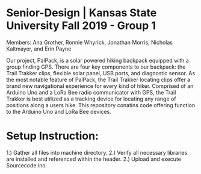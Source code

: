 # Senior-Design | Kansas State University Fall 2019 - Group 1
Members: Ana Grother, Ronnie Whyrick, Jonathan Morris, Nicholas Kaltmayer, and Erin Payne

Our project, PalPack, is a solar powered hiking backpack equipped with a group finding GPS. There are four key components to our backpack: the Trail Trakker clips, flexible solar panel, USB ports, and diagnostic sensor. As the most notable feature of PalPack, the Trail Trakker locating clips offer a brand new navigational experience for every kind of hiker. Comprised of an Arduino Uno and a LoRa Bee radio communicator with GPS, the Trail Trakker is best utilized as a tracking device for locating any range of positions along a users hike. 
This repository conatins code offering function to the Arduino Uno and LoRa Bee devices.



# Setup Instruction:
1.) Gather all files into machine directory.
2.) Verify all necessary libraries are installed and referenced within the header.
2.) Upload and execute Sourcecode.ino.
